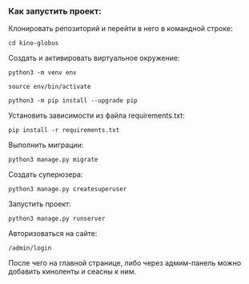 ### Как запустить проект:

Клонировать репозиторий и перейти в него в командной строке:

```
cd kino-globus
```

Cоздать и активировать виртуальное окружение:

```
python3 -m venv env
```

```
source env/bin/activate
```

```
python3 -m pip install --upgrade pip
```

Установить зависимости из файла requirements.txt:

```
pip install -r requirements.txt
```

Выполнить миграции:

```
python3 manage.py migrate
```
Создать суперюзера:

```
python3 manage.py createsuperuser
```

Запустить проект:

```
python3 manage.py runserver
```
Авторизоваться на сайте:
```
/admin/login
```
После чего на главной странице, либо через адмим-панель можно добавить киноленты и сеасны к ним.
